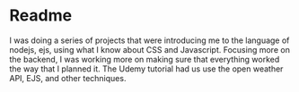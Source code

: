 <h1>Readme</h1>
<p>I was doing a series of projects that were introducing me to the language of nodejs, ejs, using what I know about CSS and Javascript. Focusing more on the backend, I was working more on making sure that everything worked the way that I planned it. The Udemy tutorial had us use the open weather API, EJS, and other techniques. </p.>

